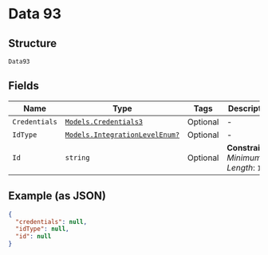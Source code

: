 
# Data 93

## Structure

`Data93`

## Fields

| Name | Type | Tags | Description |
|  --- | --- | --- | --- |
| `Credentials` | [`Models.Credentials3`](../../doc/models/credentials-3.md) | Optional | - |
| `IdType` | [`Models.IntegrationLevelEnum?`](../../doc/models/integration-level-enum.md) | Optional | - |
| `Id` | `string` | Optional | **Constraints**: *Minimum Length*: `1` |

## Example (as JSON)

```json
{
  "credentials": null,
  "idType": null,
  "id": null
}
```

